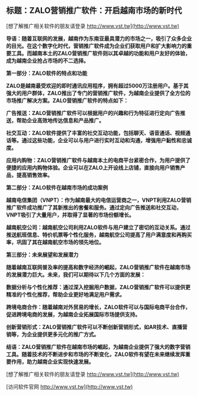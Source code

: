 ## **标题：ZALO营销推广软件：开启越南市场的新时代**

[想了解推广相关软件的朋友请登录 http://www.vst.tw](http://www.vst.tw)

**导语：随着互联网的发展，越南作为东南亚最具潜力的市场之一，吸引了众多企业的目光。在这个数字化时代，营销推广软件成为企业们获取用户和扩大影响力的重要工具。而越南本土的ZALO营销推广软件则以其卓越的功能和用户友好的体验，成为越南企业抢占市场的不二选择。**

**第一部分：ZALO软件的特点和功能**

**ZALO是越南最受欢迎的即时通讯应用程序，拥有超过5000万注册用户。基于其强大的用户群体，ZALO推出了专门的营销推广软件，为越南企业提供了全方位的市场推广解决方案。ZALO营销推广软件的特点如下：**

**广告推送：ZALO营销推广软件可以根据用户的兴趣和行为特征进行定向广告推送，帮助企业高效地传达信息和产品推广。**

**社交互动：ZALO软件提供了丰富的社交互动功能，包括聊天、语音通话、视频通话等。通过这些功能，企业可以与用户进行实时互动和沟通，增强用户黏性和忠诚度。**

**应用内购物：ZALO营销推广软件与越南本土的电商平台紧密合作，为用户提供了便捷的应用内购物体验。企业可以在ZALO上开设线上店铺，直接向用户销售产品，提高销售效率。**

**第二部分：ZALO软件在越南市场的成功案例**

**越南电信集团（VNPT）：作为越南最大的电信运营商之一，VNPT利用ZALO营销推广软件成功推广了其新推出的套餐和服务。通过定向广告推送和社交互动，VNPT吸引了大量用户，并取得了显著的市场份额增长。**

**越南航空公司：越南航空公司利用ZALO软件与用户建立了密切的互动关系。通过推送航班信息、特价机票等个性化服务，越南航空公司提高了用户满意度和再购买率，巩固了其在越南航空市场的领先地位。**

**第三部分：未来展望和发展潜力**

**随着越南互联网普及率的提高和数字经济的崛起，ZALO营销推广软件在越南市场的发展潜力巨大。未来，我们可以期待以下几个方面的发展：**

**数据分析与个性化推荐：通过深入挖掘用户数据，ZALO营销推广软件可以提供更精准的个性化推荐，帮助企业更好地满足用户需求。**

**跨境电商合作：随着越南对外贸易的增长，ZALO软件可以与国际电商平台合作，促进跨境电商的发展，为越南企业拓展国际市场提供支持。**

**创新营销形式：ZALO营销推广软件可以不断创新营销形式，如AR技术、直播营销等，为企业提供更多元化的推广方式。**

**结语：ZALO营销推广软件在越南市场的崛起，为越南企业提供了强大的数字营销工具。随着技术的不断进步和市场的不断变化，ZALO软件有望在未来继续发挥重要作用，助力越南企业实现快速发展。**

[想了解推广相关软件的朋友请登录 http://www.vst.tw](http://www.vst.tw)


[访问软件官网 http://www.vst.tw](http://www.vst.tw)
